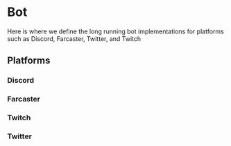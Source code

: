 # Bot

Here is where we define the long running bot implementations for platforms such as Discord, Farcaster, Twitter, and Twitch

## Platforms

### Discord

### Farcaster

### Twitch

### Twitter